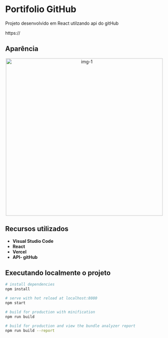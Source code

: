 # Portifolio GitHub

<p> Projeto desenvolvido em React utilzando api do gitHub   
 
https:// 

## Aparência

<div align="center"> 
<img alt="img-1" src="https://user-images.githubusercontent.com/39601714/162995104-650f061d-4b6a-4266-99b6-69155b3dfab2.gif" width="500">
</div> 

## Recursos utilizados

* **Visual Studio Code**
* **React**
* **Vercel** 
* **API- gitHub**

## Executando localmente o projeto

``` bash
# install dependencies
npm install

# serve with hot reload at localhost:8080
npm start

# build for production with minification
npm run build

# build for production and view the bundle analyzer report
npm run build --report
```
